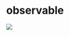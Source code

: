 # observable
[![](https://jitpack.io/v/Mouse0w0/observable.svg)](https://jitpack.io/#Mouse0w0/observable)
